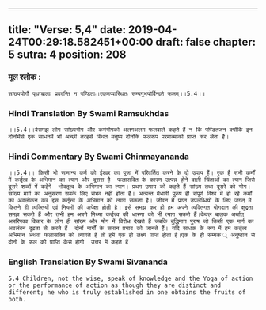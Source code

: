 
---
title: "Verse: 5,4"
date: 2019-04-24T00:29:18.582451+00:00
draft: false
chapter: 5
sutra: 4
position: 208
---
### मूल श्लोक :
```
सांख्ययोगौ पृथग्बालाः प्रवदन्ति न पण्डिताः।एकमप्यास्थितः सम्यगुभयोर्विन्दते फलम्।।5.4।।

```

### Hindi Translation By Swami Ramsukhdas
```
।।5.4।।बेसमझ लोग सांख्ययोग और कर्मयोगको अलगअलग फलवाले कहते हैं न कि पण्डितजन क्योंकि इन दोनोंमेंसे एक साधनमें भी अच्छी तरहसे स्थित मनुष्य दोनोंके फलरूप परमात्माको प्राप्त कर लेता है।

```

### Hindi Commentary By Swami Chinmayananda
```
।।5.4।। किसी भी सामान्य कर्म को ईश्वर का पूजा में परिवर्तित करने के दो उपाय हैं। एक है सभी कर्मों में कर्तृत्व के अभिमान का त्याग और दूसरा है  फलासक्ति के कारण उत्पन्न होने वाली चिंताओं का त्याग जिसे दूसरे शब्दों में कहेंगे  भोक्तृत्व के अभिमान का त्याग। प्रथम उपाय को कहते हैं सांख्य तथा दूसरे को योग।सांख्य मार्ग का अनुसरण सबके लिए संभव नहीं होता है। अत्यन्त मेधावी पुरुष ही संपूर्ण विश्व में हो रहे कर्मों का अवलोकन कर इस कर्तृत्त्व के अभिमान को त्याग सकता है। जीवन में प्राप्त उपलब्धियों के लिए जगत् में कितने ही व्यक्तियों एवं नियमों की अपेक्षा होती है। इसे समझ कर ही हम अपने व्यक्तिगत योगदान की क्षुद्रता समझ सकते हैं और तभी हम अपने मिथ्या कर्तृत्त्व की धारणा को भी त्याग सकते हैं।केवल बालक अर्थात् अपरिपक्व विचार के लोग ही सांख्य और योग में विरोध देखते हैं जबकि बुद्धिमान पुरुष जो किसी एक मार्ग का अवलंबन दृढ़ता से करते हैं  दोनों मार्गों के समान प्रभाव को जानते हैं। यदि साधक के रूप में हम कर्तृत्व अभिमान अथवा फलासक्ति को त्यागते हैं तो हमें एक ही लक्ष्य प्राप्त होता है।एक के ही सम्यक ् अनुष्ठान से दोनों के फल की प्राप्ति कैसे होगी  उत्तर में कहते हैं

```

### English Translation By Swami  Sivananda
```
5.4 Children, not the wise, speak of knowledge and the Yoga of action or the performance of action as though they are distinct and different; he who is truly established in one obtains the fruits of both.

```

